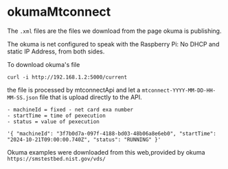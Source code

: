 # okumaMtconnect

The ``.xml`` files are the files we download from the page okuma is publishing. 

The okuma is net configured to speak with the Raspberry Pi: No DHCP and static IP Address, from both sides.

To download okuma's file

``curl -i http://192.168.1.2:5000/current``

the file is processed by mtconnectApi and let a
``mtconnect-YYYY-MM-DD-HH-MM-SS.json`` file
that is upload directly to the API.

	- machineId = fixed - net card exa number
	- startTime = time of pexecution
	- status = value of pexecution

``
'{
    "machineId": "3f7b0d7a-097f-4188-bd03-48b06a8e6eb0",
    "startTime": "2024-10-21T09:00:00.740Z",
    "status": "RUNNING"
}'
``

Okuma examples were downloaded from this web,provided by okuma
``https://smstestbed.nist.gov/vds/``

